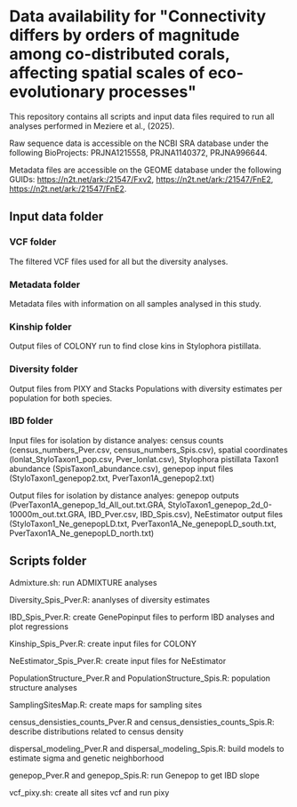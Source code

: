 # Data availability for "Connectivity differs by orders of magnitude among co-distributed corals, affecting spatial scales of eco-evolutionary processes" #

This repository contains all scripts and input data files required to run all analyses performed in Meziere et al., (2025).

Raw sequence data is accessible on the NCBI SRA database under the following BioProjects: PRJNA1215558, PRJNA1140372, PRJNA996644.

Metadata files are accessible on the GEOME database under the following GUIDs:  https://n2t.net/ark:/21547/Fxv2, https://n2t.net/ark:/21547/FnE2, https://n2t.net/ark:/21547/FnE2.

## Input data folder ##

### VCF folder ###

The filtered VCF files used for all but the diversity analyses.

### Metadata folder ###

Metadata files with information on all samples analysed in this study.

### Kinship folder ###

Output files of COLONY run to find close kins in Stylophora pistillata.

### Diversity folder ###

Output files from PIXY and Stacks Populations with diversity estimates per population for both species.

### IBD folder ###

Input files for isolation by distance analyes: census counts (census_numbers_Pver.csv, census_numbers_Spis.csv), spatial coordinates (lonlat_StyloTaxon1_pop.csv, Pver_lonlat.csv), Stylophora pistillata Taxon1 abundance (SpisTaxon1_abundance.csv), genepop input files (StyloTaxon1_genepop2.txt, PverTaxon1A_genepop2.txt)

Output files for isolation by distance analyes: genepop outputs (PverTaxon1A_genepop_1d_All_out.txt.GRA, StyloTaxon1_genepop_2d_0-10000m_out.txt.GRA, IBD_Pver.csv, IBD_Spis.csv), NeEstimator output files (StyloTaxon1_Ne_genepopLD.txt, PverTaxon1A_Ne_genepopLD_south.txt, PverTaxon1A_Ne_genepopLD_north.txt)

## Scripts folder ##

Admixture.sh: run ADMIXTURE analyses

Diversity_Spis_Pver.R: ananlyses of diversity estimates

IBD_Spis_Pver.R: create GenePopinput files to perform IBD analyses and plot regressions

Kinship_Spis_Pver.R: create input files for COLONY

NeEstimator_Spis_Pver.R: create input files for NeEstimator

PopulationStructure_Pver.R and PopulationStructure_Spis.R: population structure analyses

SamplingSitesMap.R: create maps for sampling sites

census_densisties_counts_Pver.R and census_densisties_counts_Spis.R: describe distributions related to census density

dispersal_modeling_Pver.R and dispersal_modeling_Spis.R: build models to estimate sigma and genetic neighborhood

genepop_Pver.R and genepop_Spis.R: run Genepop to get IBD slope

vcf_pixy.sh: create all sites vcf and run pixy
